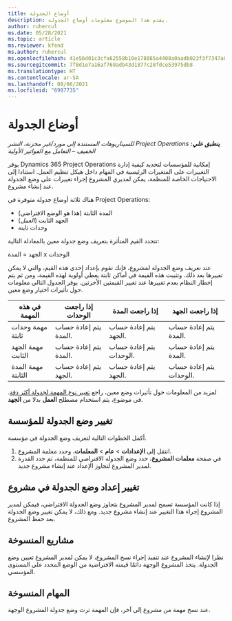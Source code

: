 ```yaml
---
title: أوضاع الجدولة
description: يقدم هذا الموضوع معلومات أوضاع الجدولة.
author: ruhercul
ms.date: 05/28/2021
ms.topic: article
ms.reviewer: kfend
ms.author: ruhercul
ms.openlocfilehash: 41e56d01c3cfa62558b10e178085a4408a0aadb023f3f7347a61d121f542bb08
ms.sourcegitcommit: 7f8d1e7a16af769adb43d1877c28fdce53975db8
ms.translationtype: HT
ms.contentlocale: ar-SA
ms.lasthandoff: 08/06/2021
ms.locfileid: "6987735"
---
```

# <a name="scheduling-modes"></a>أوضاع الجدولة

_**ينطبق علي:** ‏‫Project Operations للسيناريوهات المستندة إلى مورد/غير مخزنة‬، ‏‫النشر الخفيف – التعامل مع الفواتير الأولية‬_


يوفر Dynamics 365 Project Operations إمكانية للمؤسسات لتحديد كيفية إدارة التغييرات على المتغيرات الرئيسية في المهام داخل هيكل تنظيم العمل. استنادا إلى الاحتياجات الخاصة للمنظمة، يمكن لمديري المشروع إجراء تغييرات على وضع الجدولة عند إنشاء مشروع.

هناك ثلاثة أوضاع جدولة متوفرة في Project Operations:

  - المدة الثابتة (هذا هو الوضع الافتراضي)
  - الجهد الثابت (*العمل*)
  - وحدات ثابتة

تتحدد القيم المتأثرة بتعريف وضع جدولة معين بالمعادلة التالية:

  الجهد = المدة x الوحدات

عند تعريف وضع الجدولة لمشروع، فإنك تقوم بإعداد إحدى هذه القيم، والتي لا يمكن تغييرها بعد ذلك. وتثبيت هذه القيمة في أماكن ثابتة يعطي أولوية لهذه القيمة، ومن ثم يتم إخطار النظام بعدم تغييرها عند تغيير القيمتين الأخرتين. يوفر الجدول التالي معلومات حول تأثيرات اختيار وضع معين.

| **في هذه المهمة**             | **إذا راجعت الوحدات**   | **إذا راجعت المدة** | **إذا راجعت الجهد**  |
|----------------------|---------------------------|----------------------------|---------------------------|
| مهمة وحدات ثابتة     | يتم إعادة حساب المدة. | يتم إعادة حساب الجهد.    | يتم إعادة حساب المدة. |
| مهمة الجهد الثابت    | يتم إعادة حساب المدة. | يتم إعادة حساب الوحدات.    | يتم إعادة حساب المدة. |
| مهمة المدة الثابتة  | يتم إعادة حساب الجهد.   | يتم إعادة حساب الجهد.    | يتم إعادة حساب الوحدات.   |

لمزيد من المعلومات حول تأثيرات وضع معين، راجع [تغيير نوع المهمة لجدولة أكثر دقة](https://support.microsoft.com/en-us/office/change-the-task-type-for-more-accurate-scheduling-b0b969ad-45bc-4e9e-8967-435587548a72). في موضوع، يتم استخدام مصطلح **العمل** بدلا من **الجهد**.

## <a name="change-the-organizations-scheduling-mode"></a>تغيير وضع الجدولة للمؤسسة

أكمل الخطوات التالية لتعريف وضع الجدولة في مؤسسة.

1. انتقل إلى **الإعدادات** \> **عام** \> **المعلمات**، وحدد معلمة المشروع. 
2. في صفحة **معلمات المشروع**، حدد وضع الجدولة الافتراضي للمنظمة، ثم حدد القدرة لمدير المشروع لتجاوز الإعداد عند إنشاء مشروع جديد.

## <a name="change-the-scheduling-mode-setting-on-a-project"></a>تغيير إعداد وضع الجدولة في مشروع

إذا كانت المؤسسة تسمح لمدير المشروع بتجاوز وضع الجدولة الافتراضي، فيمكن لمدير المشروع إجراء هذا التغيير عند إنشاء مشروع جديد. ومع ذلك، لا يمكن تغيير وضع الجدولة بعد حفظ المشروع.

## <a name="copied-projects"></a>مشاريع المنسوخة

نظرا لإنشاء المشروع عند تنفيذ إجراء نسخ المشروع، لا يمكن لمدير المشروع تعيين وضع الجدولة. يتخذ المشروع الوجهة دائمًا قيمته الافتراضية من الوضع المحدد على المستوى المؤسسي.

## <a name="copied-tasks"></a>المهام المنسوخة

عند نسخ مهمة من مشروع إلى آخر، فإن المهمة ترث وضع جدولة المشروع الوجهة.
